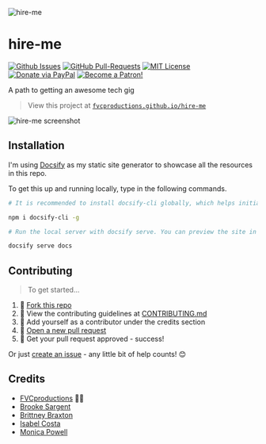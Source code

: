 ![hire-me](https://i.imgur.com/4izvPGc.png)

# hire-me

[![Github Issues](https://img.shields.io/github/issues/fvcproductions/hire-me.svg?style=flat-square)](https://github.com/fvcproductions/hire-me/issues) [![GitHub  Pull-Requests](https://img.shields.io/github/issues-pr/fvcproductions/hire-me.svg?style=flat-square)](https://github.com/fvcproductions/hire-me/pulls) [![MIT License](https://img.shields.io/:license-mit-blue.svg?style=flat-square)](http://badges.mit-license.org) [![Donate via PayPal](https://img.shields.io/badge/Donate-PayPal-blue.svg?style=flat-square)](http://paypal.me/fvcproductions) [![Become a Patron!](https://img.shields.io/badge/Patreon-Become%20a%20Patron!-orange.svg?style=flat-square)](https://www.patreon.com/fvcproductions)

A path to getting an awesome tech gig

> View this project at [`fvcproductions.github.io/hire-me`](https://fvcproductions.github.io/hire-me)

![hire-me screenshot](https://i.imgur.com/AsCP5S1.png)

## Installation

I'm using [Docsify](https://docsify.js.org/) as my static site generator to showcase all the resources in this repo.

To get this up and running locally, type in the following commands.

```bash
# It is recommended to install docsify-cli globally, which helps initializing and previewing the website locally.

npm i docsify-cli -g

# Run the local server with docsify serve. You can preview the site in your browser on http://localhost:3000.

docsify serve docs
```

## Contributing

> To get started...

1.  🍴 [Fork this repo](https://github.com/fvcproductions/hire-me#fork-destination-box)
2.  🔨 View the contributing guidelines at [CONTRIBUTING.md](/CONTRIBUTING.md)
3.  👥 Add yourself as a contributor under the credits section
4.  🔧 [Open a new pull request](https://github.com/fvcproductions/hire-me/compare)
5.  🎉 Get your pull request approved - success!

Or just [create an issue](https://github.com/fvcproductions/hire-me/issues) - any little bit of help counts! 😊

## Credits

* [FVCproductions](http://fvcproductions.com) 🍫🍓
* [Brooke Sargent](https://github.com/brookesargent)
* [Brittney Braxton](https://github.com/mintii)
* [Isabel Costa](https://github.com/isabelcosta)
* [Monica Powell](https://github.com/m0nica)
